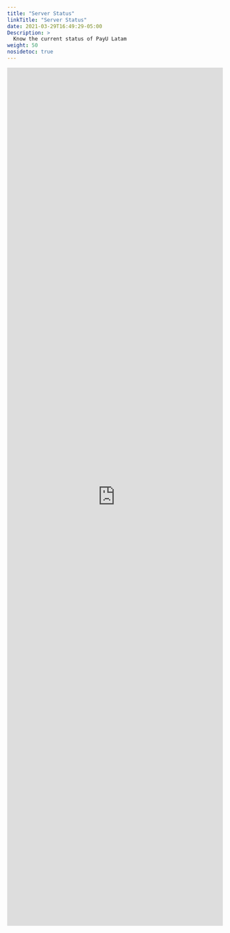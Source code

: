 ```yaml
---
title: "Server Status"
linkTitle: "Server Status"
date: 2021-03-29T16:49:29-05:00
Description: >
  Know the current status of PayU Latam
weight: 50
nosidetoc: true
---
```

<!--<script language="javascript"> 
window.onload = function () {
	document.getElementsByClassName("section-index")[0].style.display = "none";
};
</script>-->
<iframe src="https://status.payulatam.com/" style="width:100%;height:50vh;border:none;"></iframe>